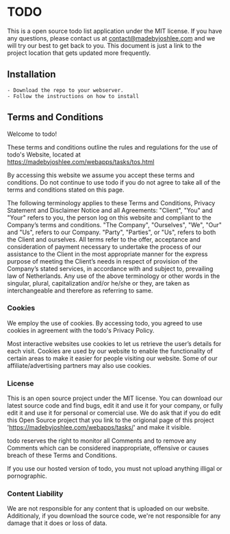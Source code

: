 # TODO
This is a open source todo list application under the MIT license. If you have any questions, please contact us at contact@madebyjoshlee.com and we will try our best to get back to you. This document is just a link to the project location that gets updated more frequently.

## Installation
    - Download the repo to your webserver. 
    - Follow the instructions on how to install

## Terms and Conditions
Welcome to todo!

These terms and conditions outline the rules and regulations for the use of todo's Website, located at https://madebyjoshlee.com/webapps/tasks/tos.html

By accessing this website we assume you accept these terms and conditions. Do not continue to use todo if you do not agree to take all of the terms and conditions stated on this page.

The following terminology applies to these Terms and Conditions, Privacy Statement and Disclaimer Notice and all Agreements: "Client", "You" and "Your" refers to you, the person log on this website and compliant to the Company’s terms and conditions. "The Company", "Ourselves", "We", "Our" and "Us", refers to our Company. "Party", "Parties", or "Us", refers to both the Client and ourselves. All terms refer to the offer, acceptance and consideration of payment necessary to undertake the process of our assistance to the Client in the most appropriate manner for the express purpose of meeting the Client’s needs in respect of provision of the Company’s stated services, in accordance with and subject to, prevailing law of Netherlands. Any use of the above terminology or other words in the singular, plural, capitalization and/or he/she or they, are taken as interchangeable and therefore as referring to same.

### Cookies
We employ the use of cookies. By accessing todo, you agreed to use cookies in agreement with the todo's Privacy Policy.

Most interactive websites use cookies to let us retrieve the user’s details for each visit. Cookies are used by our website to enable the functionality of certain areas to make it easier for people visiting our website. Some of our affiliate/advertising partners may also use cookies.

### License
This is an open source project under the MIT license. You can download our latest source code and find bugs, edit it and use it for your company, or fully edit it and use it for personal or comercial use. We do ask that if you do edit this Open Source project that you link to the origional page of this project 'https://madebyjoshlee.com/webapps/tasks/' and make it visible.

todo reserves the right to monitor all Comments and to remove any Comments which can be considered inappropriate, offensive or causes breach of these Terms and Conditions.

If you use our hosted version of todo, you must not upload anything illigal or pornographic.

### Content Liability
We are not responsible for any content that is uploaded on our website. Additionaly, if you download the source code, we're not responsible for any damage that it does or loss of data.
